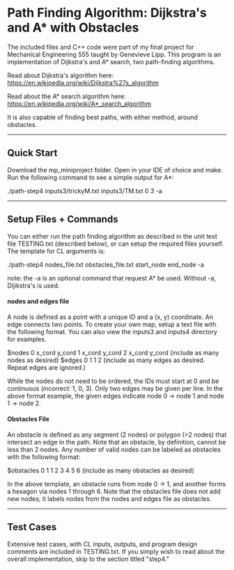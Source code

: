 # Path Finding Algorithm: Dijkstra's and A* with Obstacles

The included files and C++ code were part of my final project for Mechanical Engineering 555 taught by Genevieve Lipp. This program is an implementation of Dijkstra's and A* search, two path-finding algorithms.

Read about Dijkstra's algorithm here: https://en.wikipedia.org/wiki/Dijkstra%27s_algorithm

Read about the A* search algorithm here: https://en.wikipedia.org/wiki/A*_search_algorithm

It is also capable of finding best paths, with either method, around obstacles.

***

## Quick Start
Download the mp_miniproject folder. Open in your IDE of choice and make. Run the following command to see a simple output for A*:

./path-step4 inputs3/trickyM.txt inputs3/TM.txt 0 3 -a

***

## Setup Files + Commands

You can either run the path finding algorithm as described in the unit test file TESTING.txt (described below), or can setup the required files yourself. The template for CL arguments is:

./path-step4 nodes_file.txt obstacles_file.txt start_node end_node -a

note: the -a is an optional command that request A* be used. Without -a, Dijikstra's is used.

#### nodes and edges file
A node is defined as a point with a unique ID and a (x, y) coordinate. An edge connects two points. To create your own map, setup a text file with the following format. You can also view the inputs3 and inputs4 directory for examples.

$nodes
0 x_cord y_cord
1 x_cord y_cord
2 x_cord y_cord
(include as many nodes as desired)
$edges
0 1
1 2
(include as many edges as desired. Repeat edges are ignored.)

While the nodes do not need to be ordered, the IDs must start at 0 and be continuous (incorrect: 1, 0, 3). Only two edges may be given per line. In the above format example, the given edges indicate node 0 -> node 1 and node 1 -> node 2.

#### Obstacles File
An obstacle is defined as any segment (2 nodes) or polygon (>2 nodes) that intersect an edge in the path. Note that an obstacle, by definition, cannot be less than 2 nodes. Any number of valid nodes can be labeled as obstacles with the following format:

$obstacles
0 1
1 2 3 4 5 6
(include as many obstacles as desired)

In the above template, an obstacle runs from node 0 -> 1, and another forms a hexagon via nodes 1 through 6. Note that the obstacles file does not add new nodes; it labels nodes from the nodes and edges file as obstacles.

***

## Test Cases
Extensive test cases, with CL inputs, outputs, and program design comments are included in TESTING.txt. If you simply wish to read about the overall implementation, skip to the section titled "step4."
